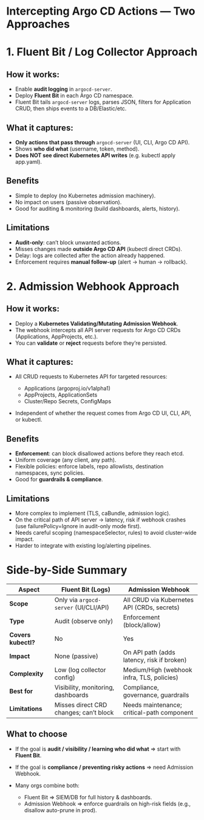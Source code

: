# Intercepting Argo CD Actions — Two Approaches

# 1. Fluent Bit / Log Collector Approach

## How it works:

- Enable **audit logging** in `argocd-server`.
- Deploy **Fluent Bit** in each Argo CD namespace.
- Fluent Bit tails `argocd-server` logs, parses JSON, filters for Application CRUD, then ships events to a DB/Elastic/etc.

## What it captures:

- **Only actions that pass through** `argocd-server` (UI, CLI, Argo CD API).
- Shows **who did what** (username, token, method).
- **Does NOT see direct Kubernetes API writes** (e.g. kubectl apply app.yaml).

## Benefits

- Simple to deploy (no Kubernetes admission machinery).
- No impact on users (passive observation).
- Good for auditing & monitoring (build dashboards, alerts, history).

## Limitations

- **Audit-only**: can’t block unwanted actions.
- Misses changes made **outside Argo CD API** (kubectl direct CRDs).
- Delay: logs are collected after the action already happened.
- Enforcement requires **manual follow-up** (alert → human → rollback).

# 2. Admission Webhook Approach

## How it works:

- Deploy a **Kubernetes Validating/Mutating Admission Webhook**.
- The webhook intercepts all API server requests for Argo CD CRDs (Applications, AppProjects, etc.).
- You can **validate** or **reject** requests before they’re persisted.

## What it captures:

- All CRUD requests to Kubernetes API for targeted resources:

  - Applications (argoproj.io/v1alpha1)
  - AppProjects, ApplicationSets
  - Cluster/Repo Secrets, ConfigMaps

- Independent of whether the request comes from Argo CD UI, CLI, API, or kubectl.

## Benefits

- **Enforcement**: can block disallowed actions before they reach etcd.
- Uniform coverage (any client, any path).
- Flexible policies: enforce labels, repo allowlists, destination namespaces, sync policies.
- Good for **guardrails & compliance**.

## Limitations

- More complex to implement (TLS, caBundle, admission logic).
- On the critical path of API server → latency, risk if webhook crashes (use failurePolicy=Ignore in audit-only mode first).
- Needs careful scoping (namespaceSelector, rules) to avoid cluster-wide impact.
- Harder to integrate with existing log/alerting pipelines.

# Side-by-Side Summary

| Aspect              | Fluent Bit (Logs)                      | Admission Webhook                           |
| ------------------- | -------------------------------------- | ------------------------------------------- |
| **Scope**           | Only via `argocd-server` (UI/CLI/API)  | All CRUD via Kubernetes API (CRDs, secrets) |
| **Type**            | Audit (observe only)                   | Enforcement (block/allow)                   |
| **Covers kubectl?** | No                                     | Yes                                         |
| **Impact**          | None (passive)                         | On API path (adds latency, risk if broken)  |
| **Complexity**      | Low (log collector config)             | Medium/High (webhook infra, TLS, policies)  |
| **Best for**        | Visibility, monitoring, dashboards     | Compliance, governance, guardrails          |
| **Limitations**     | Misses direct CRD changes; can’t block | Needs maintenance; critical-path component  |

## What to choose

- If the goal is **audit / visibility / learning who did what** => start with **Fluent Bit**.
- If the goal is **compliance / preventing risky actions** => need Admission Webhook.

- Many orgs combine both:
  - Fluent Bit => SIEM/DB for full history & dashboards.
  - Admission Webhook => enforce guardrails on high-risk fields (e.g., disallow auto-prune in prod).
